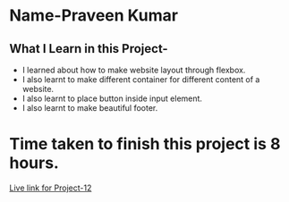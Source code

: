 # Name-Praveen Kumar 

 ## What I Learn in this Project-

- I learned about how to make website layout through flexbox.
- I also learnt to make different container for different content of a website.
- I also learnt to place button inside input element.
- I also learnt to make beautiful footer.


# Time taken to finish this project is 8 hours.

[Live link for Project-12]()


